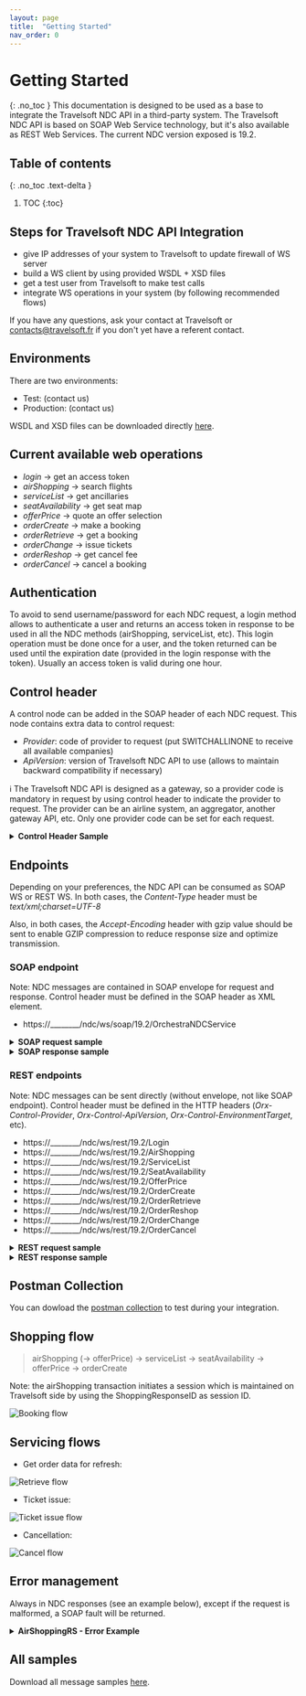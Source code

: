 ```yaml
---
layout: page
title:  "Getting Started"
nav_order: 0
---
```


# Getting Started
{: .no_toc }
This documentation is designed to be used as a base to integrate the Travelsoft NDC API in a third-party system. The Travelsoft NDC API is based on SOAP Web Service technology, but it's also available as REST Web Services. The current NDC version exposed is 19.2.

## Table of contents
{: .no_toc .text-delta }

1. TOC
{:toc}

## Steps for Travelsoft NDC API Integration

- give IP addresses of your system to Travelsoft to update firewall of WS server
- build a WS client by using provided WSDL + XSD files
- get a test user from Travelsoft to make test calls
- integrate WS operations in your system (by following recommended flows)

If you have any questions, ask your contact at Travelsoft or contacts@travelsoft.fr if you don't yet have a referent contact.

## Environments

There are two environments:

- Test: (contact us)
- Production: (contact us)

WSDL and XSD files can be downloaded directly [here](orchestraNDCService-20192.zip).

## Current available web operations

- *login* &rarr; get an access token
- *airShopping* &rarr; search flights
- *serviceList* &rarr; get ancillaries
- *seatAvailability* &rarr; get seat map
- *offerPrice* &rarr; quote an offer selection
- *orderCreate* &rarr; make a booking
- *orderRetrieve* &rarr; get a booking
- *orderChange* &rarr; issue tickets
- *orderReshop* &rarr; get cancel fee
- *orderCancel* &rarr; cancel a booking

## Authentication

To avoid to send username/password for each NDC request, a login method allows to authenticate a user and returns an access token in response to be used in all the NDC methods (airShopping, serviceList, etc). This login operation must be done once for a user, and the token returned can be used until the expiration date (provided in the login response with the token). Usually an access token is valid during one hour.

## Control header

A control node can be added in the SOAP header of each NDC request. This node contains extra data to control request:

- *Provider*: code of provider to request (put SWITCHALLINONE to receive all available companies)
- *ApiVersion*: version of Travelsoft NDC API to use (allows to maintain backward compatibility if necessary)

:information_source: The Travelsoft NDC API is designed as a gateway, so a provider code is mandatory in request by using control header to indicate the provider to request. The provider can be an airline system, an aggregator, another gateway API, etc. Only one provider code can be set for each request.

<details>
  <summary><b>Control Header Sample</b></summary>

{% highlight xml %}
<Control Provider="SWITCHALLINONE" ApiVersion="1.0" />
{% endhighlight %}

</details>

## Endpoints

Depending on your preferences, the NDC API can be consumed as SOAP WS or REST WS. In both cases, the *Content-Type* header must be *text/xml;charset=UTF-8*

Also, in both cases, the *Accept-Encoding* header with gzip value should be sent to enable GZIP compression to reduce response size and optimize transmission.

### SOAP endpoint

Note: NDC messages are contained in SOAP envelope for request and response. Control header must be defined in the SOAP header as XML element.

- https://\_\_\_\_\_\_\_\_/ndc/ws/soap/19.2/OrchestraNDCService

<details>
  <summary><b>SOAP request sample</b></summary>
<pre>
POST https://.../ndc/ws/soap/19.2/OrchestraNDCService HTTP/1.1
Content-Type: text/xml;charset=UTF-8
SOAPAction: "http://www.travelsoft.fr/orchestra/ndc/19.2/airShopping"
AuthToken: xxxxxxxxxxxxxxxxxxxxxxxxxxxxxxx
</pre>
{% highlight xml %}
<?xml version='1.0' encoding='UTF-8'?>
<soapenv:Envelope xmlns:soapenv="http://schemas.xmlsoap.org/soap/envelope/">
   <soapenv:Header xmlns:head="http://www.travelsoft.fr/orchestra/ndc/headers">
      <head:Control Provider="SWITCHALLINONE" />
   </soapenv:Header>
   <soapenv:Body>
        <IATA_AirShoppingRQ xmlns="http://www.iata.org/IATA/2015/00/2019.2/IATA_AirShoppingRQ">
            ...
        </IATA_AirShoppingRQ>
    </soapenv:Body>
</soapenv:Envelope>
{% endhighlight %}

</details>

<details>
  <summary><b>SOAP response sample</b></summary>

{% highlight xml %}
<?xml version='1.0' encoding='UTF-8'?>
<S:Envelope xmlns:S="http://schemas.xmlsoap.org/soap/envelope/">
    <S:Body>
        <ns5:IATA_AirShoppingRS xmlns:ns5="http://www.iata.org/IATA/2015/00/2019.2/IATA_AirShoppingRS">
            ...
        </ns5:IATA_AirShoppingRS>
    </S:Body>
</S:Envelope>
{% endhighlight %}

</details>


### REST endpoints

Note: NDC messages can be sent directly (without envelope, not like SOAP endpoint). Control header must be defined in the HTTP headers (*Orx-Control-Provider*, *Orx-Control-ApiVersion*, *Orx-Control-EnvironmentTarget*, etc).

- https://\_\_\_\_\_\_\_\_/ndc/ws/rest/19.2/Login
- https://\_\_\_\_\_\_\_\_/ndc/ws/rest/19.2/AirShopping
- https://\_\_\_\_\_\_\_\_/ndc/ws/rest/19.2/ServiceList
- https://\_\_\_\_\_\_\_\_/ndc/ws/rest/19.2/SeatAvailability
- https://\_\_\_\_\_\_\_\_/ndc/ws/rest/19.2/OfferPrice
- https://\_\_\_\_\_\_\_\_/ndc/ws/rest/19.2/OrderCreate
- https://\_\_\_\_\_\_\_\_/ndc/ws/rest/19.2/OrderRetrieve
- https://\_\_\_\_\_\_\_\_/ndc/ws/rest/19.2/OrderReshop
- https://\_\_\_\_\_\_\_\_/ndc/ws/rest/19.2/OrderChange
- https://\_\_\_\_\_\_\_\_/ndc/ws/rest/19.2/OrderCancel

<details>
  <summary><b>REST request sample</b></summary>
<pre>
POST https://.../ndc/ws/rest/19.2/AirShopping HTTP/1.1
Content-Type: text/xml;charset=UTF-8
Orx-Control-Provider: SWITCHALLINONE
AuthToken: xxxxxxxxxxxxxxxxxxxxxxxxxxxxxxx
</pre>
{% highlight xml %}
<?xml version='1.0' encoding='UTF-8'?>
<IATA_AirShoppingRQ xmlns="http://www.iata.org/IATA/2015/00/2019.2/IATA_AirShoppingRQ">
  ...
</IATA_AirShoppingRQ>
{% endhighlight %}

</details>

<details>
  <summary><b>REST response sample</b></summary>

{% highlight xml %}
<?xml version='1.0' encoding='UTF-8'?>
<ns5:IATA_AirShoppingRS xmlns:ns5="http://www.iata.org/IATA/2015/00/2019.2/IATA_AirShoppingRS">
  ...
</ns5:IATA_AirShoppingRS>
{% endhighlight %}

</details>

## Postman Collection
You can dowload the [postman collection](Orchestra_API_NDC.postman_collection.json) to test during your integration.

## Shopping flow

>airShopping (&rarr; offerPrice) &rarr; serviceList &rarr; seatAvailability &rarr; offerPrice &rarr; orderCreate

Note: the airShopping transaction initiates a session which is maintained on Travelsoft side by using the ShoppingResponseID as session ID.

![Booking flow](/ndc-api-doc/assets/images/BookingFlow.png "Booking flow")

## Servicing flows

- Get order data for refresh:

![Retrieve flow](/ndc-api-doc/assets/images/PostBookRetrieveFlow.png "Retrieve flow")

- Ticket issue:

![Ticket issue flow](/ndc-api-doc/assets/images/PostBookIssueFlow.png "Ticket issue flow")

- Cancellation:

![Cancel flow](/ndc-api-doc/assets/images/PostBookCancelFlow.png "Cancel flow")

## Error management

Always in NDC responses (see an example below), except if the request is malformed, a SOAP fault will be returned.

<details>
  <summary><b>AirShoppingRS - Error Example</b></summary>

  {% highlight xml %}
  <IATA_AirShoppingRS xmlns="http://www.iata.org/IATA/2015/00/2019.2/IATA_AirShoppingRS">
    <Error>
      <Code>911</Code>
      <DescText>Unable to process - system error</DescText>
      <LangCode>en</LangCode>
      <OwnerName>ORCHESTRA</OwnerName>
    </Error>
    <PayloadAttributes>
      <CorrelationID>a222c960-0d2c-4507-bd2c-59362825cc76</CorrelationID>
      <Timestamp>2020-10-01T10:51:29.072</Timestamp>
      <VersionNumber>19.2</VersionNumber>
    </PayloadAttributes>
  </IATA_AirShoppingRS>
  {% endhighlight %}
</details>

## All samples

Download all message samples [here](samples.zip).
